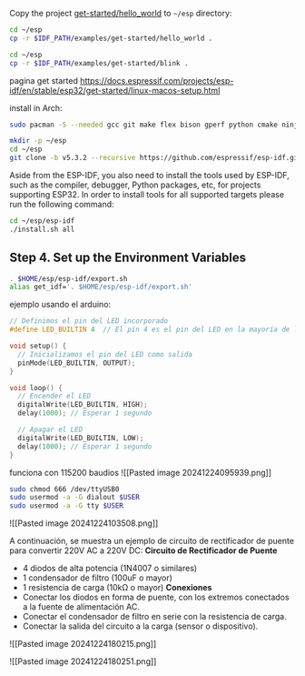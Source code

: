 Copy the project [get-started/hello_world](https://github.com/espressif/esp-idf/tree/v5.3.2/examples/get-started/hello_world) to `~/esp` directory:
```sh
cd ~/esp
cp -r $IDF_PATH/examples/get-started/hello_world .
```
```sh
cd ~/esp
cp -r $IDF_PATH/examples/get-started/blink .
```


pagina get started
https://docs.espressif.com/projects/esp-idf/en/stable/esp32/get-started/linux-macos-setup.html

install in Arch:
```sh
sudo pacman -S --needed gcc git make flex bison gperf python cmake ninja ccache dfu-util libusb
```
```sh
mkdir -p ~/esp
cd ~/esp
git clone -b v5.3.2 --recursive https://github.com/espressif/esp-idf.git
```

Aside from the ESP-IDF, you also need to install the tools used by ESP-IDF, such as the compiler, debugger, Python packages, etc, for projects supporting ESP32.
In order to install tools for all supported targets please run the following command:
```sh
cd ~/esp/esp-idf
./install.sh all
```


## Step 4. Set up the Environment Variables
```sh
. $HOME/esp/esp-idf/export.sh
alias get_idf='. $HOME/esp/esp-idf/export.sh'
```


ejemplo usando el arduino:
```c
// Definimos el pin del LED incorporado
#define LED_BUILTIN 4  // El pin 4 es el pin del LED en la mayoría de las placas ESP32-CAM

void setup() {
  // Inicializamos el pin del LED como salida
  pinMode(LED_BUILTIN, OUTPUT);
}

void loop() {
  // Encender el LED
  digitalWrite(LED_BUILTIN, HIGH);
  delay(1000); // Esperar 1 segundo

  // Apagar el LED
  digitalWrite(LED_BUILTIN, LOW);
  delay(1000); // Esperar 1 segundo
}
```

funciona con 115200 baudios
![[Pasted image 20241224095939.png]]

```sh
sudo chmod 666 /dev/ttyUSB0
sudo usermod -a -G dialout $USER
sudo usermod -a -G tty $USER
```


![[Pasted image 20241224103508.png]]



A continuación, se muestra un ejemplo de circuito de rectificador de puente para convertir 220V AC a 220V DC:
**Circuito de Rectificador de Puente**
*   4 diodos de alta potencia (1N4007 o similares)
*   1 condensador de filtro (100uF o mayor)
*   1 resistencia de carga (10kΩ o mayor)
**Conexiones**
*   Conectar los diodos en forma de puente, con los extremos conectados a la fuente de alimentación AC.
*   Conectar el condensador de filtro en serie con la resistencia de carga.
*   Conectar la salida del circuito a la carga (sensor o dispositivo).

![[Pasted image 20241224180215.png]]

![[Pasted image 20241224180251.png]]


